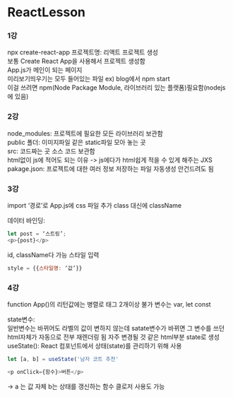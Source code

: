 # ReactLesson

### 1강
npx create-react-app 프로젝트명: 리액트 프로젝트 생성  
보통 Create React App을 사용해서 프로젝트 생성함  
App.js가 메인이 되는 페이지  
미리보기띄우기는 모두 들어있는 파일 ex) blog에서 npm start  
이걸 쓰려면 npm(Node Package Module, 라이브러리 있는 플랫폼)필요함(nodejs에 있음)  

### 2강 
node_modules: 프로젝트에 필요한 모든 라이브러리 보관함  
public 폴더: 이미지파일 같은 static파일 모아 놓는 곳  
src: 코드짜는 곳 소스 코드 보관함  
html없이 js에 적어도 되는 이유 -> js에다가 html쉽게 적을 수 있게 해주는 JXS  
pakage.json: 프로젝트에 대한 여러 정보 저장하는 파일 자동생성 안건드려도 됨

### 3강
import ‘경로’로 App.js에 css 파일 추가 
class 대신에 className

데이터 바인딩:  
```javascript
let post = ‘스트링’;  
<p>{post}</p>  
```
id, className다 가능 
스타일 입력
```javascript
style = {{스타일명: ‘값’}}
```

### 4강
function App()의 리턴값에는 병렬로 태그 2개이상 불가
변수는 var, let const

state변수:  
일반변수는 바뀌어도 라벨의 값이 변하지 않는데
satate변수가 바뀌면 그 변수를 쓰던 html자체가 자동으로 전부 재렌더링 됨
자주 변경될 것 같은 html부분 state로 생성
useState():
	 React 컴포넌트에서 상태(state)를 관리하기 위해 사용
```javascript
let [a, b] = useState('남자 코트 추천'

<p onClick={함수}>버튼</p>

```
-> a 는 값 자체 b는 상태를 갱신하는 함수
클로저 사용도 가능
